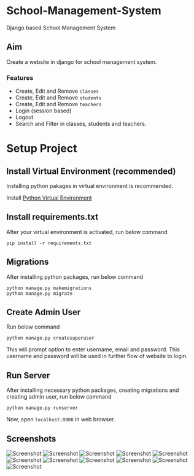 
# School-Management-System

Django based School Management System

## Aim

Create a website in django for school management system.

### Features

- Create, Edit and Remove `classes`
- Create, Edit and Remove `students`
- Create, Edit and Remove `teachers`
- Login (session based)
- Logout
- Search and Filter in classes, students and teachers. 


# Setup Project

## Install Virtual Environment (recommended)

Installing python pakages in virtual environment is recommended.

Install [Python Virtual Environment](https://www.geeksforgeeks.org/creating-python-virtual-environment-windows-linux/)

## Install requirements.txt

After your virtual environment is activated, run below command

    pip install -r requirements.txt

## Migrations

After installing python packages, run below command

    python manage.py makemigrations
    python manage.py migrate

## Create Admin User

Run below command

    python manage.py createsuperuser

This will prompt option to enter username, email and password. This username and password will be used in further flow of website to login.

## Run Server

After installing necessary python packages, creating migrations and creating admin user, run below command

    python manage.py runserver

Now, open `localhost:8000` in web browser. 
    
## Screenshots
![Screenshot](https://github.com/Parth971/School-Management-System/blob/main/Screenshots/Image1.png)
![Screenshot](https://github.com/Parth971/School-Management-System/blob/main/Screenshots/Image2.png)
![Screenshot](https://github.com/Parth971/School-Management-System/blob/main/Screenshots/Image3.png)
![Screenshot](https://github.com/Parth971/School-Management-System/blob/main/Screenshots/Image4.png)
![Screenshot](https://github.com/Parth971/School-Management-System/blob/main/Screenshots/Image5.png)
![Screenshot](https://github.com/Parth971/School-Management-System/blob/main/Screenshots/Image6.png)
![Screenshot](https://github.com/Parth971/School-Management-System/blob/main/Screenshots/Image7.png)
![Screenshot](https://github.com/Parth971/School-Management-System/blob/main/Screenshots/Image8.png)
![Screenshot](https://github.com/Parth971/School-Management-System/blob/main/Screenshots/Image9.png)
![Screenshot](https://github.com/Parth971/School-Management-System/blob/main/Screenshots/Image10.png)
![Screenshot](https://github.com/Parth971/School-Management-System/blob/main/Screenshots/Image11.png)


